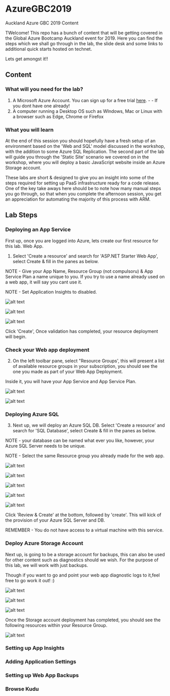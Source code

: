 # AzureGBC2019
Auckland Azure GBC 2019 Content

TWelcome! This repo has a bunch of content that will be getting covered in the Global Azure Bootcamp Auckland event for 2019. Here you can find the steps which we shall go through in the lab, the slide desk and some links to additional quick starts hosted on technet.

Lets get amongst it!!

## Content

### What will you need for the lab?
1. A Microsoft Azure Account. You can sign up for a free trial [here](https://azure.microsoft.com/en-us/free/). - - If you dont have one already!
2. A computer running a Desktop OS such as WIndows, Mac or Linux with a browser such as Edge, Chrome or Firefox


### What you will learn

At the end of this session you should hopefully have a fresh setup of an environment based on the 'Web and SQL' model discussed in the workshop, with the addition to some Azure SQL Replication. The second part of the lab will guide you through the 'Static Site' scenario we covered on in the workshop, where you will deploy a basic JavaScript website inside an Azure Storage account.

These labs are short & designed to give you an insight into some of the steps required for setting up PaaS infrastructure ready for a code release. One of the key take aways here should be to note how many manual steps you go through, so that when you complete the afternoon session, you get an appreciation for automating the majority of this process with ARM.

## Lab Steps

### Deploying an App Service

First up, once you are logged into Azure, lets create our first resource for this lab. Web App.

1. Select 'Create a resource' and search for 'ASP.NET Starter Web App', select Create & fill in the panes as below.

NOTE -  Give your App Name, Resource Group (not compulsoru) & App Service Plan a name unique to you. If you try to use a name already used on a web app, it will say you cant use it.

NOTE - Set Application Insights to disabled.

![alt text](/Images/2019-1.png)

![alt text](/Images/2019-2.png)

![alt text](/Images/2019-3.png)

Click 'Create', Once validation has completed, your resource deployment will begin.

### Check your Web app deployment

2. On the left toolbar pane, select "Resource Groups', this will present a list of available resource groups in your subscription, you should see the one you made as part of your Web App Deployment.

Inside it, you will have your App Service and App Service Plan.

![alt text](/Images/2019-4.png)

![alt text](/Images/2019-5.png)

### Deploying Azure SQL

3. Next up, we will deploy an Azure SQL DB. Select 'Create a resource' and search for 'SQL Database', select Create & fill in the panes as below.

NOTE - your database can be named what ever you like, however, your Azure SQL Server needs to be unique. 

NOTE - Select the same Resource group you already made for the web app.

![alt text](/Images/2019-5.png)

![alt text](/Images/2019-6.png)

![alt text](/Images/2019-7.png)

![alt text](/Images/2019-8.png)

![alt text](/Images/2019-9.png)

Click 'Review & Create' at the bottom, followed by 'create'. This will kick of the provision of your Azure SQL Server and DB.

REMEMBER - You do not have access to a virtual machine with this service.

### Deploy Azure Storage Account

Next up, is going to be a storage account for backups, this can also be used for other content such as diagnostics should we wish. For the purpose of this lab, we will work with just backups.

Though if you want to go and point your web app diagnostic logs to it,feel free to go work it out! :)

![alt text](/Images/2019-10.png)

![alt text](/Images/2019-11.png)

![alt text](/Images/2019-12.png)

Once the Storage account deployment has completed, you should see the following resources within your Resource Group.

![alt text](/Images/2019-13.png)


### Setting up App Insights

### Adding Application Settings

### Setting up Web App Backups

### Browse Kudu

### 

###